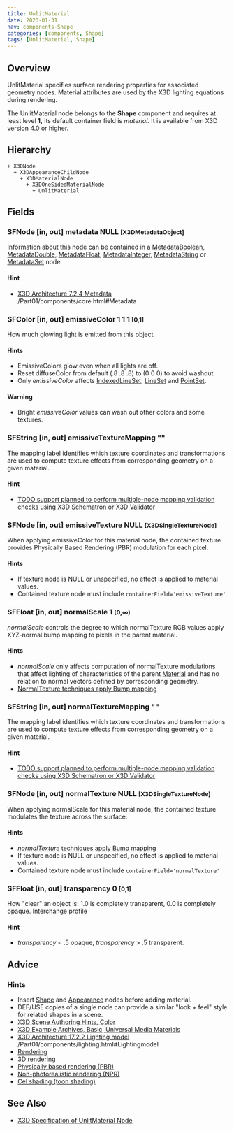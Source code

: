 ```yaml
---
title: UnlitMaterial
date: 2023-01-31
nav: components-Shape
categories: [components, Shape]
tags: [UnlitMaterial, Shape]
---
```

<style>
.post h3 {
   word-spacing: 0.2em;
}
</style>

## Overview

UnlitMaterial specifies surface rendering properties for associated geometry nodes. Material attributes are used by the X3D lighting equations during rendering.

The UnlitMaterial node belongs to the **Shape** component and requires at least level **1,** its default container field is *material.* It is available from X3D version 4.0 or higher.

## Hierarchy

```
+ X3DNode
  + X3DAppearanceChildNode
    + X3DMaterialNode
      + X3DOneSidedMaterialNode
        + UnlitMaterial
```

## Fields

### SFNode [in, out] **metadata** NULL <small>[X3DMetadataObject]</small>

Information about this node can be contained in a [MetadataBoolean](/x_ite/components/core/metadataboolean/), [MetadataDouble](/x_ite/components/core/metadatadouble/), [MetadataFloat](/x_ite/components/core/metadatafloat/), [MetadataInteger](/x_ite/components/core/metadatainteger/), [MetadataString](/x_ite/components/core/metadatastring/) or [MetadataSet](/x_ite/components/core/metadataset/) node.

#### Hint

- [X3D Architecture 7.2.4 Metadata](https://www.web3d.org/specifications/X3Dv4/ISO-IEC19775-1v4-IS) /Part01/components/core.html#Metadata

### SFColor [in, out] **emissiveColor** 1 1 1 <small>[0,1]</small>

How much glowing light is emitted from this object.

#### Hints

- EmissiveColors glow even when all lights are off.
- Reset diffuseColor from default (.8 .8 .8) to (0 0 0) to avoid washout.
- Only *emissiveColor* affects [IndexedLineSet](/x_ite/components/rendering/indexedlineset/), [LineSet](/x_ite/components/rendering/lineset/) and [PointSet](/x_ite/components/rendering/pointset/).

#### Warning

- Bright *emissiveColor* values can wash out other colors and some textures.

### SFString [in, out] **emissiveTextureMapping** ""

The mapping label identifies which texture coordinates and transformations are used to compute texture effects from corresponding geometry on a given material.

#### Hint

- [TODO support planned to perform multiple-node mapping validation checks using X3D Schematron or X3D Validator](https://savage.nps.edu/X3dValidator)

### SFNode [in, out] **emissiveTexture** NULL <small>[X3DSingleTextureNode]</small>

When applying emissiveColor for this material node, the contained texture provides Physically Based Rendering (PBR) modulation for each pixel.

#### Hints

- If texture node is NULL or unspecified, no effect is applied to material values.
- Contained texture node must include `containerField='emissiveTexture'`

### SFFloat [in, out] **normalScale** 1 <small>[0,∞)</small>

*normalScale* controls the degree to which normalTexture RGB values apply XYZ-normal bump mapping to pixels in the parent material.

#### Hints

- *normalScale* only affects computation of normalTexture modulations that affect lighting of characteristics of the parent [Material](/x_ite/components/shape/material/) and has no relation to normal vectors defined by corresponding geometry.
- [NormalTexture techniques apply Bump mapping](https://en.wikipedia.org/wiki/Bump_mapping)

### SFString [in, out] **normalTextureMapping** ""

The mapping label identifies which texture coordinates and transformations are used to compute texture effects from corresponding geometry on a given material.

#### Hint

- [TODO support planned to perform multiple-node mapping validation checks using X3D Schematron or X3D Validator](https://savage.nps.edu/X3dValidator)

### SFNode [in, out] **normalTexture** NULL <small>[X3DSingleTextureNode]</small>

When applying normalScale for this material node, the contained texture modulates the texture across the surface.

#### Hints

- [*normalTexture* techniques apply Bump mapping](https://en.wikipedia.org/wiki/Bump_mapping)
- If texture node is NULL or unspecified, no effect is applied to material values.
- Contained texture node must include `containerField='normalTexture'`

### SFFloat [in, out] **transparency** 0 <small>[0,1]</small>

How "clear" an object is: 1.0 is completely transparent, 0.0 is completely opaque. Interchange profile

#### Hint

- *transparency* \< .5 opaque, *transparency* \> .5 transparent.

## Advice

### Hints

- Insert [Shape](/x_ite/components/shape/shape/) and [Appearance](/x_ite/components/shape/appearance/) nodes before adding material.
- DEF/USE copies of a single node can provide a similar "look + feel" style for related shapes in a scene.
- [X3D Scene Authoring Hints, Color](https://www.web3d.org/x3d/content/examples/X3dSceneAuthoringHints.html#Color)
- [X3D Example Archives, Basic, Universal Media Materials](https://www.web3d.org/x3d/content/examples/Basic/UniversalMediaMaterials)
- [X3D Architecture 17.2.2 Lighting model](https://www.web3d.org/specifications/X3Dv4/ISO-IEC19775-1v4-IS) /Part01/components/lighting.html#Lightingmodel
- [Rendering](https://en.wikipedia.org/wiki/Rendering_(computer_graphics))
- [3D rendering](https://en.wikipedia.org/wiki/3D_rendering)
- [Physically based rendering (PBR)](https://en.wikipedia.org/wiki/Physically_based_rendering)
- [Non-photorealistic rendering (NPR)](https://en.wikipedia.org/wiki/Non-photorealistic_rendering)
- [Cel shading (toon shading)](https://en.wikipedia.org/wiki/Cel_shading)

## See Also

- [X3D Specification of UnlitMaterial Node](https://www.web3d.org/documents/specifications/19775-1/V4.0/Part01/components/shape.html#UnlitMaterial)
